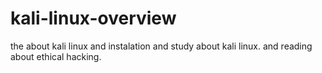 # kali-linux-overview
the about kali linux and instalation and study about kali linux. and reading about ethical hacking.
